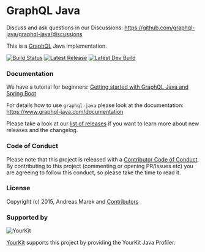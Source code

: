 # GraphQL Java

Discuss and ask questions in our Discussions: https://github.com/graphql-java/graphql-java/discussions

This is a [GraphQL](https://github.com/graphql/graphql-spec) Java implementation.
 

[![Build Status](https://travis-ci.org/graphql-java/graphql-java.svg?branch=master)](https://travis-ci.org/graphql-java/graphql-java)
[![Latest Release](https://maven-badges.herokuapp.com/maven-central/com.graphql-java/graphql-java/badge.svg)](https://maven-badges.herokuapp.com/maven-central/com.graphql-java/graphql-java/)
[![Latest Dev Build](https://api.bintray.com/packages/andimarek/graphql-java/graphql-java/images/download.svg)](https://bintray.com/andimarek/graphql-java/graphql-java/_latestVersion)


### Documentation

We have a tutorial for beginners: [Getting started with GraphQL Java and Spring Boot](https://www.graphql-java.com/tutorials/getting-started-with-spring-boot/)

For details how to use `graphql-java` please look at the documentation: https://www.graphql-java.com/documentation 


Please take a look at our [list of releases](https://github.com/graphql-java/graphql-java/releases) if you want to learn more about new releases and the changelog.

### Code of Conduct

Please note that this project is released with a [Contributor Code of Conduct](CODE_OF_CONDUCT.md).
By contributing to this project (commenting or opening PR/Issues etc) you are agreeing to follow this conduct, so please
take the time to read it. 

### License

Copyright (c) 2015, Andreas Marek and [Contributors](https://github.com/graphql-java/graphql-java/graphs/contributors)

### Supported by

![YourKit](https://www.yourkit.com/images/yklogo.png)

[YourKit](https://www.yourkit.com/) supports this project by providing the YourKit Java Profiler.


